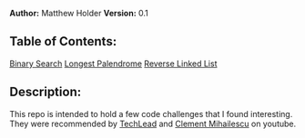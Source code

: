 **Author:** Matthew Holder
**Version:** 0.1

## Table of Contents:

[Binary Search](binary_search.txt)
[Longest Palendrome](longest_palendrome.txt)
[Reverse Linked List](reverse_ll.txt)

## Description:

This repo is intended to hold a few code challenges that I found interesting. They were recommended by [TechLead](https://www.youtube.com/watch?v=r1MXwyiGi_U) and [Clement Mihailescu](https://www.youtube.com/watch?v=zHczhZn-z30) on youtube.